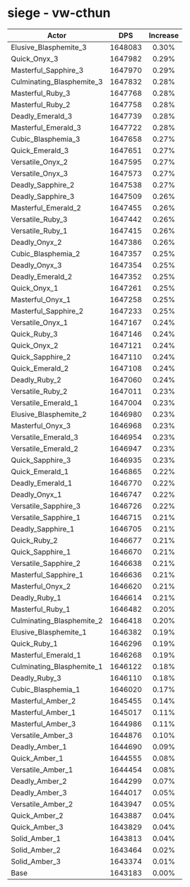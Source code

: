 # siege - vw-cthun
| Actor | DPS | Increase |
|---|:---:|:---:|
|Elusive_Blasphemite_3|1648083|0.30%|
|Quick_Onyx_3|1647982|0.29%|
|Masterful_Sapphire_3|1647970|0.29%|
|Culminating_Blasphemite_3|1647832|0.28%|
|Masterful_Ruby_3|1647768|0.28%|
|Masterful_Ruby_2|1647758|0.28%|
|Deadly_Emerald_3|1647739|0.28%|
|Masterful_Emerald_3|1647722|0.28%|
|Cubic_Blasphemia_3|1647658|0.27%|
|Quick_Emerald_3|1647651|0.27%|
|Versatile_Onyx_2|1647595|0.27%|
|Versatile_Onyx_3|1647573|0.27%|
|Deadly_Sapphire_2|1647538|0.27%|
|Deadly_Sapphire_3|1647509|0.26%|
|Masterful_Emerald_2|1647455|0.26%|
|Versatile_Ruby_3|1647442|0.26%|
|Versatile_Ruby_1|1647415|0.26%|
|Deadly_Onyx_2|1647386|0.26%|
|Cubic_Blasphemia_2|1647357|0.25%|
|Deadly_Onyx_3|1647354|0.25%|
|Deadly_Emerald_2|1647352|0.25%|
|Quick_Onyx_1|1647261|0.25%|
|Masterful_Onyx_1|1647258|0.25%|
|Masterful_Sapphire_2|1647233|0.25%|
|Versatile_Onyx_1|1647167|0.24%|
|Quick_Ruby_3|1647146|0.24%|
|Quick_Onyx_2|1647121|0.24%|
|Quick_Sapphire_2|1647110|0.24%|
|Quick_Emerald_2|1647108|0.24%|
|Deadly_Ruby_2|1647060|0.24%|
|Versatile_Ruby_2|1647011|0.23%|
|Versatile_Emerald_1|1647004|0.23%|
|Elusive_Blasphemite_2|1646980|0.23%|
|Masterful_Onyx_3|1646968|0.23%|
|Versatile_Emerald_3|1646954|0.23%|
|Versatile_Emerald_2|1646947|0.23%|
|Quick_Sapphire_3|1646935|0.23%|
|Quick_Emerald_1|1646865|0.22%|
|Deadly_Emerald_1|1646770|0.22%|
|Deadly_Onyx_1|1646747|0.22%|
|Versatile_Sapphire_3|1646726|0.22%|
|Versatile_Sapphire_1|1646715|0.21%|
|Deadly_Sapphire_1|1646705|0.21%|
|Quick_Ruby_2|1646677|0.21%|
|Quick_Sapphire_1|1646670|0.21%|
|Versatile_Sapphire_2|1646638|0.21%|
|Masterful_Sapphire_1|1646636|0.21%|
|Masterful_Onyx_2|1646620|0.21%|
|Deadly_Ruby_1|1646614|0.21%|
|Masterful_Ruby_1|1646482|0.20%|
|Culminating_Blasphemite_2|1646418|0.20%|
|Elusive_Blasphemite_1|1646382|0.19%|
|Quick_Ruby_1|1646296|0.19%|
|Masterful_Emerald_1|1646268|0.19%|
|Culminating_Blasphemite_1|1646122|0.18%|
|Deadly_Ruby_3|1646110|0.18%|
|Cubic_Blasphemia_1|1646020|0.17%|
|Masterful_Amber_2|1645455|0.14%|
|Masterful_Amber_1|1645017|0.11%|
|Masterful_Amber_3|1644986|0.11%|
|Versatile_Amber_3|1644876|0.10%|
|Deadly_Amber_1|1644690|0.09%|
|Quick_Amber_1|1644555|0.08%|
|Versatile_Amber_1|1644454|0.08%|
|Deadly_Amber_2|1644299|0.07%|
|Deadly_Amber_3|1644017|0.05%|
|Versatile_Amber_2|1643947|0.05%|
|Quick_Amber_2|1643887|0.04%|
|Quick_Amber_3|1643829|0.04%|
|Solid_Amber_1|1643813|0.04%|
|Solid_Amber_2|1643464|0.02%|
|Solid_Amber_3|1643374|0.01%|
|Base|1643183|0.00%|
